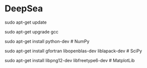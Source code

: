 # DeepSea

sudo apt-get update

sudo apt-get upgrade gcc

sudo apt-get install python-dev  # NumPy

sudo apt-get install gfortran libopenblas-dev liblapack-dev # SciPy

sudo apt-get install libpng12-dev libfreetype6-dev          # MatplotLib

